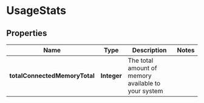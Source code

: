 # UsageStats

## Properties
Name | Type | Description | Notes
------------ | ------------- | ------------- | -------------
**totalConnectedMemoryTotal** | **Integer** | The total amount of memory available to your system | 
